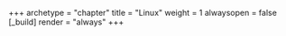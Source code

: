+++ 
archetype = "chapter" 
title = "Linux" 
weight = 1
alwaysopen = false
[_build]
  render = "always"
+++
